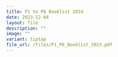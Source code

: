 ```yaml
---
title: P1 to P6 Booklist 2024
date: 2023-12-04
layout: file
description: ""
image: ""
variant: tiptap
file_url: /files/P1_P6_Booklist_2023.pdf
---
```

